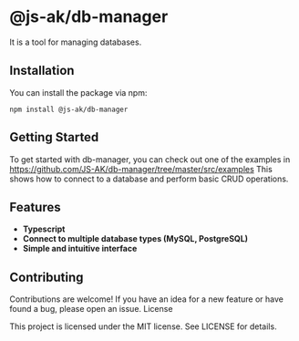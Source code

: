 # @js-ak/db-manager

It is a tool for managing databases.

## Installation

You can install the package via npm:

```
npm install @js-ak/db-manager
```

## Getting Started

To get started with db-manager, you can check out one of the examples in https://github.com/JS-AK/db-manager/tree/master/src/examples This shows how to connect to a database and perform basic CRUD operations.

## Features

* **Typescript**
* **Connect to multiple database types (MySQL, PostgreSQL)**
* **Simple and intuitive interface**

## Contributing

Contributions are welcome! If you have an idea for a new feature or have found a bug, please open an issue.
License

This project is licensed under the MIT license. See LICENSE for details.
